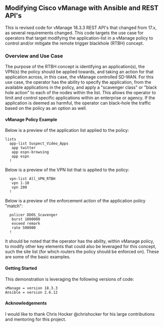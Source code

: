 ## Modifying Cisco vManage with Ansible and REST API's

This is revised code for vManage 18.3.3 REST API's that changed from 17.x, as several requirements changed.  This code targets the use case for operators that target modifying the application-list in a vManage policy to control and/or mitigate the remote trigger blackhole (RTBH) concept.  

### Overview and Use Case

The purpose of the RTBH concept is identifying an application(s), the VPN(s) the policy should be applied towards, and taking an action for that application across, in this case, the vManage controlled SD-WAN.  For this use case, the operator has the ability to specify the application, from the available applications in the policy, and apply a "scavenger class" or "black hole action" to each of the nodes within the list.  This allows the operator to limit and control specific applications within an enterprise or agency.  If the application is deemed as harmful, the operator can black-hole the traffic based on the policy as an option as well. 

#### vManage Policy Example

Below is a preview of the application list applied to the policy:

```
lists
  app-list Suspect_Video_Apps
   app twitter 
   app espn-browsing 
   app espn 
  !
```

Below is a preview of the VPN list that is applied to the policy:

```
  vpn-list All_VPN_RTBH
   vpn 1-10 
   vpn 200 
  !
```

Below is a preview of the enforcement action of the application policy "match":

```
  policer DDOS_Scavenger
   burst 1000000
   exceed remark
   rate 500000
  !
```

It should be noted that the operator has the ability, within vManage policy, to modify other key elements that could also be leveraged for this concept, such the site list (for which routers the policy should be enforced on). These are some of the basic examples.


#### Getting Started

This demonstration is leveraging the following versions of code:

```
vManage = version 18.3.3
Ansible = version 2.6.12
```

#### Acknowledgements

I would like to thank Chris Hocker @chrishocker for his large contributions and mentoring for this project.




